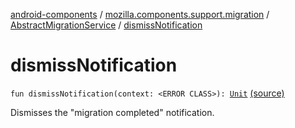 [android-components](../../index.md) / [mozilla.components.support.migration](../index.md) / [AbstractMigrationService](index.md) / [dismissNotification](./dismiss-notification.md)

# dismissNotification

`fun dismissNotification(context: <ERROR CLASS>): `[`Unit`](https://kotlinlang.org/api/latest/jvm/stdlib/kotlin/-unit/index.html) [(source)](https://github.com/mozilla-mobile/android-components/blob/master/components/support/migration/src/main/java/mozilla/components/support/migration/AbstractMigrationService.kt#L152)

Dismisses the "migration completed" notification.

